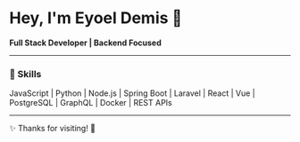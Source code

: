 # Hey, I'm Eyoel Demis 👋

**Full Stack Developer | Backend Focused**

---

### 🚀 Skills  
JavaScript | Python | Node.js | Spring Boot | Laravel | React | Vue | PostgreSQL | GraphQL | Docker | REST APIs

---

✨ Thanks for visiting! 🚀  

